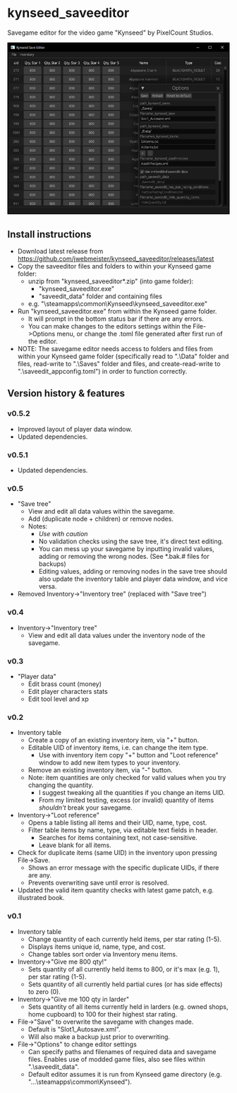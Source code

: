 # kynseed_saveeditor

Savegame editor for the video game "Kynseed" by PixelCount Studios.

![Alt text](./docs/kynseed_saveeditor_001.jpg?raw=true "kynseed_saveeditor")

## Install instructions
- Download latest release from https://github.com/jwebmeister/kynseed_saveeditor/releases/latest
- Copy the saveeditor files and folders to within your Kynseed game folder:
    - unzip from "kynseed_saveeditor*.zip" (into game folder):
        - "kynseed_saveeditor.exe"
        - "saveedit_data" folder and containing files
    - e.g. "\steamapps\common\Kynseed\kynseed_saveeditor.exe"
- Run "kynseed_saveeditor.exe" from within the Kynseed game folder.  
    - It will prompt in the bottom status bar if there are any errors.  
    - You can make changes to the editors settings within the File->Options menu, or change the .toml file generated after first run of the editor.
- NOTE: The savegame editor needs access to folders and files from within your Kynseed game folder (specifically read to ".\Data" folder and files, read-write to ".\Saves" folder and files, and create-read-write to ".\saveedit_appconfig.toml") in order to function correctly.


## Version history & features
### v0.5.2
- Improved layout of player data window.
- Updated dependencies.

### v0.5.1
- Updated dependencies.

### v0.5
- "Save tree"
    - View and edit all data values within the savegame.
    - Add (duplicate node + children) or remove nodes.
    - Notes: 
        - *Use with caution*
        - No validation checks using the save tree, it's direct text editing.
        - You can mess up your savegame by inputting invalid values, adding or removing the wrong nodes. (See *.bak.# files for backups)
        - Editing values, adding or removing nodes in the save tree should also update the inventory table and player data window, and vice versa.
- Removed Inventory->"Inventory tree" (replaced with "Save tree")

### v0.4
- Inventory->"Inventory tree"
    - View and edit all data values under the inventory node of the savegame.

### v0.3
- "Player data"
    - Edit brass count (money)
    - Edit player characters stats
    - Edit tool level and xp

### v0.2
- Inventory table
    - Create a copy of an existing inventory item, via "+" button.
    - Editable UID of inventory items, i.e. can change the item type. 
        - Use with inventory item copy "+" button and "Loot reference" window to add new item types to your inventory.
    - Remove an existing inventory item, via "-" button.
    - Note: item quantities are only checked for valid values when you try changing the quantity. 
        - I suggest tweaking all the quantities if you change an items UID.
        - From my limited testing, excess (or invalid) quantity of items *shouldn't* break your savegame.
- Inventory->"Loot reference"
    - Opens a table listing all items and their UID, name, type, cost.
    - Filter table items by name, type, via editable text fields in header. 
        - Searches for items containing text, not case-sensitive. 
        - Leave blank for all items.
- Check for duplicate items (same UID) in the inventory upon pressing File->Save. 
    - Shows an error message with the specific duplicate UIDs, if there are any.
    - Prevents overwriting save until error is resolved.
- Updated the valid item quantity checks with latest game patch, e.g. illustrated book.

### v0.1
- Inventory table
    - Change quantity of each currently held items, per star rating (1-5).
    - Displays items unique id, name, type, and cost.
    - Change tables sort order via Inventory menu items.
- Inventory->"Give me 800 qty!" 
    - Sets quantity of all currently held items to 800, or it's max (e.g. 1), per star rating (1-5).
    - Sets quantity of all currently held partial cures (or has side effects) to zero (0).
- Inventory->"Give me 100 qty in larder"
    - Sets quantity of all items currently held in larders (e.g. owned shops, home cupboard) to 100 for their highest star rating.
- File->"Save" to overwrite the savegame with changes made.
    - Default is "Slot1_Autosave.xml".
    - Will also make a backup just prior to overwriting.
- File->"Options" to change editor settings
    - Can specify paths and filenames of required data and savegame files. Enables use of modded game files, also see files within ".\saveedit_data\".
    - Default editor assumes it is run from Kynseed game directory (e.g. "...\steamapps\common\Kynseed\").

